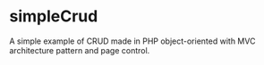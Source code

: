 # simpleCrud
A simple example of CRUD made in PHP object-oriented with MVC architecture pattern and page control.
